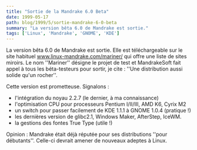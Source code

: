 ```yaml
---
title: "Sortie de la Mandrake 6.0 Beta"
date: 1999-05-17
path: blog/1999/5/sortie-mandrake-6-0-beta
summary: "La version bêta 6.0 de Mandrake est sortie."
tags: ['Linux', 'Mandrake', 'GNOME', 'KDE']
---
```


<P>La version bêta 6.0 de Mandrake est
sortie. Elle est téléchargeable sur le site habituel <A HREF="http://www.linux-mandrake.com/mariner/">www.linux-mandrake.com/mariner/</A>
qui offre une liste de sites miroirs. Le nom ''Mariner'' désigne le projet
de test et MandrakeSoft fait appel à tous les béta-testeurs pour sortir,
je cite : ''Une distribution aussi solide qu'un rocher''.</P>

<P>Cette version est prometteuse. Signalons :</P>

<UL>

<LI>l'intégration du noyau 2.2.7 (le dernier, à ma connaissance)
<LI>l'optimisation CPU pour processeurs Pentium I/II/III, AMD K6, Cyrix M2
<LI>un switch pour passer facilement de KDE 1.1.1 à GNOME 1.0.4 (pratique !)
<LI>les dernières version de glibc2.1, Windows Maker, AfterStep, IceWM.
<LI>la gestions des fontes True Type (utile !)
</UL>

<P>Opinion : Mandrake était déjà réputée pour ses distributions ''pour
débutants''.  Celle-ci devrait amener de nouveaux adeptes à Linux.</P>


